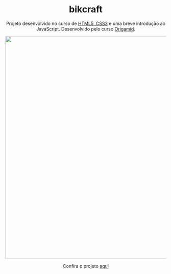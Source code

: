 <h1 align="center">bikcraft</h1>

<p align="center">Projeto desenvolvido no curso de <a href="https://www.origamid.com/curso/html-e-css-para-iniciantes/"> HTML5, CSS3</a> e uma breve introdução ao JavaScript. Desenvolvido pelo curso <a href='https://www.origamid.com/'>Origamid</a>.</p>


<div align="center"> 
<a href="https://viniciuslzs.github.io/bikcraft/" target="_blank"><img src="https://user-images.githubusercontent.com/99357388/159985403-689430c8-fe55-441c-9359-916a32bad08a.png" width="700"/></a>
</div>


<p align="center"> Confira o projeto <a href="https://viniciuslzs.github.io/bikcraft/">aqui</a></p>
